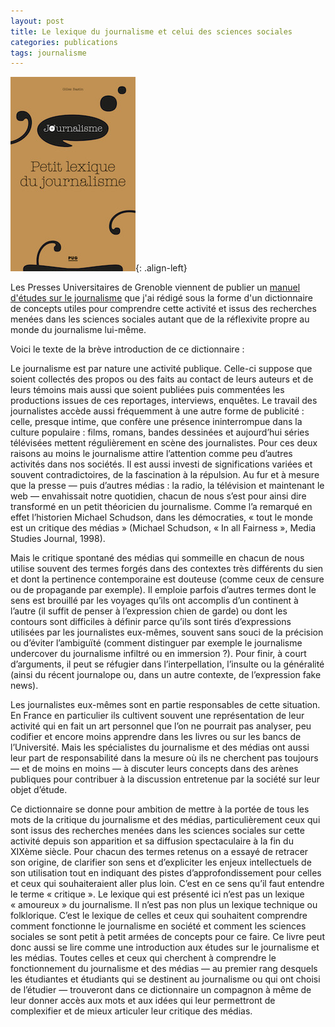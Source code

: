 ```yaml
---
layout: post
title: Le lexique du journalisme et celui des sciences sociales
categories: publications
tags: journalisme
---
```


![](/img/lexique.jpg){: .align-left}

Les Presses Universitaires de Grenoble viennent de publier un [manuel d'études sur le journalisme](https://www.pug.fr/produit/1631/9782706142413/Petit%20lexique%20du%20journalisme) que j'ai rédigé sous la forme d'un dictionnaire de concepts utiles pour comprendre cette activité et issus des recherches menées dans les sciences sociales autant que de la réflexivite propre au monde du journalisme lui-même.

Voici le texte de la brève introduction de ce dictionnaire :

Le journalisme est par nature une activité publique. Celle-ci suppose que soient collectés des propos ou des faits au contact de leurs auteurs et de leurs témoins mais aussi que soient publiées puis commentées les productions issues de ces reportages, interviews, enquêtes. Le travail des journalistes accède aussi fréquemment à une autre forme de publicité : celle, presque intime, que confère une présence ininterrompue dans la culture populaire : films, romans, bandes dessinées et aujourd’hui séries télévisées mettent régulièrement en scène des journalistes. Pour ces deux raisons au moins le journalisme attire l’attention comme peu d’autres activités dans nos sociétés. Il est aussi investi de significations variées et souvent contradictoires, de la fascination à la répulsion. Au fur et à mesure que la presse — puis d’autres médias : la radio, la télévision et maintenant le web — envahissait notre quotidien, chacun de nous s’est pour ainsi dire transformé en un petit théoricien du journalisme. Comme l’a remarqué en effet l’historien Michael Schudson, dans les démocraties, « tout le monde est un critique des médias » (Michael Schudson, « In all Fairness », Media Studies Journal, 1998).

Mais le critique spontané des médias qui sommeille en chacun de nous utilise souvent des termes forgés dans des contextes très différents du sien et dont la pertinence contemporaine est douteuse (comme ceux de censure ou de propagande par exemple). Il emploie parfois d’autres termes dont le sens est brouillé par les voyages qu’ils ont accomplis d’un continent à l’autre (il suffit de penser à l’expression chien de garde) ou dont les contours sont difficiles à définir parce qu’ils sont tirés d’expressions utilisées par les journalistes eux-mêmes, souvent sans souci de la précision ou d’éviter l’ambiguïté (comment distinguer par exemple le journalisme undercover du journalisme infiltré ou en immersion ?). Pour finir, à court d’arguments, il peut se réfugier dans l’interpellation, l’insulte ou la généralité (ainsi du récent journalope ou, dans un autre contexte, de l’expression fake news).

Les journalistes eux-mêmes sont en partie responsables de cette situation. En France en particulier ils cultivent souvent une représentation de leur activité qui en fait un art personnel que l’on ne pourrait pas analyser, peu codifier et encore moins apprendre dans les livres ou sur les bancs de l’Université. Mais les spécialistes du journalisme et des médias ont aussi leur part de responsabilité dans la mesure où ils ne cherchent pas toujours — et de moins en moins — à discuter leurs concepts dans des arènes publiques pour contribuer à la discussion entretenue par la société sur leur objet d’étude.

Ce dictionnaire se donne pour ambition de mettre à la portée de tous les mots de la critique du journalisme et des médias, particulièrement ceux qui sont issus des recherches menées dans les sciences sociales sur cette activité depuis son apparition et sa diffusion spectaculaire à la fin du XIXème siècle. Pour chacun des termes retenus on a essayé de retracer son origine, de clarifier son sens et d’expliciter les enjeux intellectuels de son utilisation tout en indiquant des pistes d’approfondissement pour celles et ceux qui souhaiteraient aller plus loin. C’est en ce sens qu’il faut entendre le terme « critique ». Le lexique qui est présenté ici n’est pas un lexique « amoureux » du journalisme. Il n’est pas non plus un lexique technique ou folklorique. C’est le lexique de celles et ceux qui souhaitent comprendre comment fonctionne le journalisme en société et comment les sciences sociales se sont petit à petit armées de concepts pour ce faire. Ce livre peut donc aussi se lire comme une introduction aux études sur le journalisme et les médias. Toutes celles et ceux qui cherchent à comprendre le fonctionnement du journalisme et des médias — au premier rang desquels les étudiantes et étudiants qui se destinent au journalisme ou qui ont choisi de l’étudier — trouveront dans ce dictionnaire un compagnon à même de leur donner accès aux mots et aux idées qui leur permettront de complexifier et de mieux articuler leur critique des médias.
